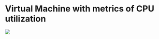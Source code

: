 Virtual Machine with metrics of CPU utilization
====================

<a href="https%3a%2f%2fgithub%2ecom%2flune%2dbleue%2fARMTemplateCustom%2fblob%2fmaster%2fvm%2ddiagnosisExt%2fvm%2ddiagnosisExt%2fazuredeploy%2ejson" target="_blank">
    <img src="http://azuredeploy.net/deploybutton.png"/>
</a>
